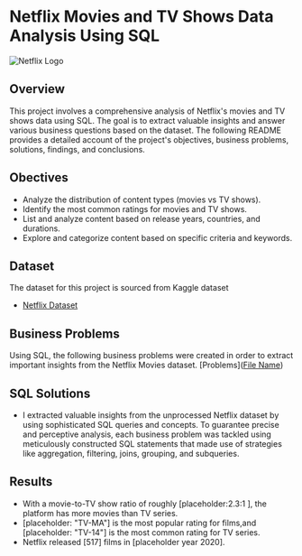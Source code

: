 # Netflix Movies and TV Shows Data Analysis Using SQL

![Netflix Logo](https://upload.wikimedia.org/wikipedia/commons/0/08/Netflix_2015_logo.svg)

## Overview

This project involves a comprehensive analysis of Netflix's movies and TV shows data using SQL. The goal is to extract valuable insights and answer various business questions based on the dataset. The following README provides a detailed account of the project's objectives, business problems, solutions, findings, and conclusions.

## Obectives

- Analyze the distribution of content types (movies vs TV shows).
- Identify the most common ratings for movies and TV shows.
- List and analyze content based on release years, countries, and durations.
- Explore and categorize content based on specific criteria and keywords.

## Dataset

The dataset for this project is sourced from Kaggle dataset
- [Netflix Dataset](https://www.kaggle.com/datasets/shivamb/netflix-shows?resource=download)

## Business Problems

Using SQL, the following business problems were created in order to extract important insights from the Netflix Movies dataset.
[Problems]([File Name](path/to/your/file.sql))
## SQL Solutions

- I extracted valuable insights from the unprocessed Netflix dataset by using sophisticated SQL queries and concepts. To guarantee precise and perceptive analysis, each business problem was tackled using meticulously constructed SQL statements that made use of strategies like aggregation, filtering, joins, grouping, and subqueries.

## Results

- With a movie-to-TV show ratio of roughly [placeholder:2.3:1 ], the platform has more movies than TV series.
- [placeholder: "TV-MA"] is the most popular rating for films,and [placeholder: "TV-14"] is the most common rating for TV series.
- Netflix released [517] films in [placeholder year 2020].
  
